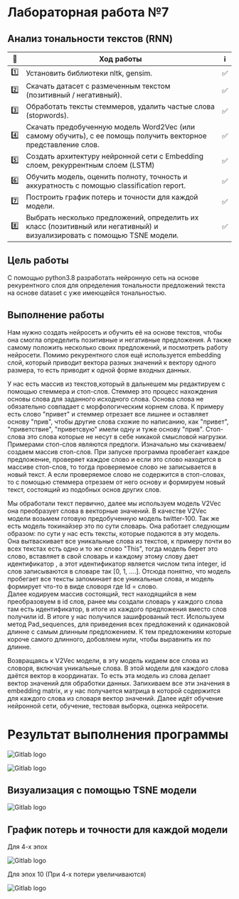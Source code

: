 # Лабораторная работа №7

Анализ тональности текстов (RNN)
----------------------------------------------------------------



| 🔢  | Ход работы   | ℹ️ |
| ------------- | ------------- |------------- |
| 1️⃣ | Установить библиотеки nltk, gensim.| ✅ |
| 2️⃣ | Скачать датасет c размеченным текстом (позитивный / негативный). |✅  |
| 3️⃣ | Обработать тексты стеммеров, удалить частые слова (stopwords).|✅  |
| 4️⃣ |	Скачать предобученную модель Word2Vec (или самому обучить), с ее помощь получить векторное представление слов.|✅  |
| 5️⃣ | Создать архитектуру нейронной сети с Embedding слоем, рекуррентным слоем (LSTM) |✅  |
| 6️⃣ | Обучить модель, оценить полноту, точность и аккуратность с помощью classification report.|✅  |
| 7️⃣ | Построить график потерь и точности для каждой модели.|✅  |
| 8️⃣ | Выбрать несколько предложений, определить их класс (позитивный или негативный) и визуализировать с помощью TSNE модели.|✅  |



Цель работы
------------
С помощью python3.8 разработать нейронную сеть на основе рекурентного слоя для определения тональности предложений текста на основе dataset с уже имеющейся тональностью.


Выполнение работы
-----------------
Нам нужно создать нейросеть и обучить её на основе текстов, чтобы она смогла определить позитивные и негативные предложения. А также самому положить несколько своих предложений, и посмотреть работу нейросети.
Помимо рекурентного слоя ещё используется embedding слой, который приводит вектора разных значений к вектору одного размера, то есть приводит к одной форме входных данных.


У нас есть массив из текстов,который в дальнешем мы редактируем с помощью стеммера и стоп-слов.
Стеммер это процесс нахождения основы слова для заданного исходного слова. Основа слова не обязательно совпадает с морфологическим корнем слова. К примеру есть слово "привет" и стеммер отрезает все лишнее и оставляет основу "прив", чтобы другие слова схожие по написанию, как "привет", "приветствие", "приветсвую" имели одну и туже основу "прив".
Стоп-слова это слова которые не несут в себе никакой смысловой нагрузки. Примерами стоп-слов являются предлоги.
Изначально мы скачиваем/создаем массив стоп-слов. При запуске программа провбегает каждое предложение, проверяет каждое слово и если это слово находится в массиве стоп-слов, то тогда проверяемое слово не записывается в новый текст. А если проверяемое слово не содержится в стоп-словах, то с помощью стеммера отрезаем от него основу и формируем новый текст, состоящий из подобных основ других слов.


Мы обработали текст первично, далее мы используем модель V2Vec она преобразует слова в векторные значений. В качестве V2Vec модели возьмем готовую предобученную модель twitter-100.
Так же есть модель токинайзер это по сути словарь. Она работает следующим образом: по сути у нас есть тексты, которые подаются в эту модель. Она вытваскивает все уникальные слова из текстов, к примеру почти во всех текстах есть одно и то же слово "This", тогда модель берет это слово, вставляет в свой словарь и каждому этому слову дает идентификатор , а этот идентификатор является  числом типа integer, id слов записываются в словаре так  [0, 1, ....]. Отсюда понятно, что модель пробегает все тексты запоминает все уникальные слова, и  модель формирует что-то в виде словоря где Id = слово.  
Далее кодируем массив состоящий, тест находящийся в нем  преобразовуем в id слов, ранее мы создали словарь у каждого слова там  есть идентификатор, в итоге из каждого предложения вместо слов получили id. В итоге у нас получился зашифрованый тест. Используем метод Pad_sequences, для приведения всех предложений к одинаковой длинне с самым длинным предложением. К тем  предложениям которые короче самого длинного, добовляем нули, чтобы выравнить их по длинне.


Возвращаясь к V2Vec модели, в эту модель кидаем все слова из словоря, включая уникальные слова. В этой модели для каждого слова даётся вектор в координатах. То есть эта модель из слова делает вектор значений для обработки данных. Запихиваем все эти значения в embedding matrix, и у нас получается матрица в которой содержится для каждого слова из словаря вектор значений.
Далее идёт обучение нейронной сети, обучение, тестовая выборка, оценка нейросети.  

# Результат выполнения программы


![Gitlab logo](https://bmstu.codes/MorozoFF/lr-7-opc/-/raw/master/Evaluations.png)

![Gitlab logo](https://bmstu.codes/MorozoFF/lr-7-opc/-/raw/master/Evaluations.png)


 Визуализация с помощью TSNE модели
 -----------------------------------

![Gitlab logo](https://bmstu.codes/MorozoFF/lr-7-opc/-/raw/master/TSNE_LR7.png)


 График потерь и точности для каждой модели
 ------------------------------------------

Для 4-х эпох

![Gitlab logo](https://bmstu.codes/MorozoFF/lr-7-opc/-/raw/master/loss-accuracy-rnn.png)

Для эпох 10 (При 4-х потери увеличиваются)


![Gitlab logo](https://bmstu.codes/MorozoFF/lr-7-opc/-/raw/master/loss-accuracy-rnn__epochs___10__.png)
